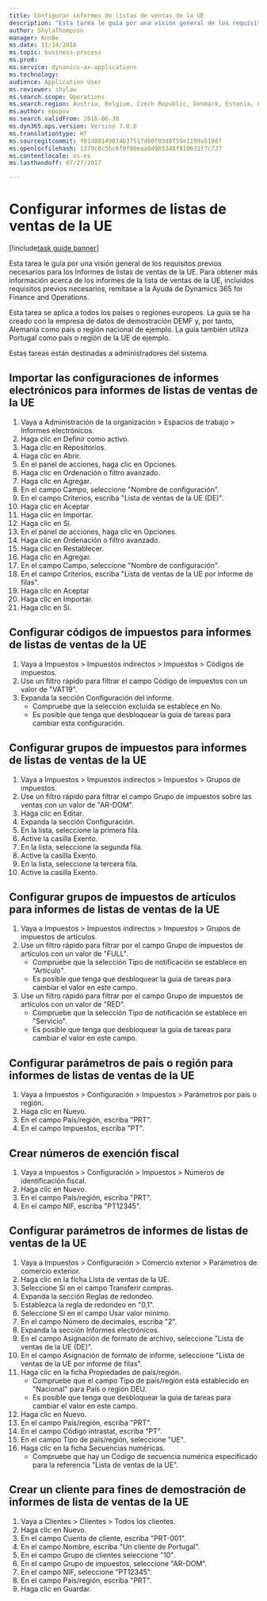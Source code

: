 ```yaml
--- 
title: Configurar informes de listas de ventas de la UE
description: "Esta tarea le guía por una visión general de los requisitos previos necesarios para los Informes de listas de ventas de la UE."
author: ShylaThompson
manager: AnnBe
ms.date: 11/14/2016
ms.topic: business-process
ms.prod: 
ms.service: dynamics-ax-applications
ms.technology: 
audience: Application User
ms.reviewer: shylaw
ms.search.scope: Operations
ms.search.region: Austria, Belgium, Czech Republic, Denmark, Estonia, Finland, France, Germany, Hungary, Ireland, Italy, Latvia, Lithuania, Netherlands, Poland, Spain, Sweden, United Kingdom
ms.author: epopov
ms.search.validFrom: 2016-06-30
ms.dyn365.ops.version: Version 7.0.0
ms.translationtype: HT
ms.sourcegitcommit: f01d88149074b37517d00f03d8f55e1199a5198f
ms.openlocfilehash: 1379c8c5bc6f0f80eaa0d9b3348f810631f7c737
ms.contentlocale: es-es
ms.lasthandoff: 07/27/2017

---
```

# <a name="set-up-eu-sales-list-reporting"></a>Configurar informes de listas de ventas de la UE

[!include[task guide banner](../../includes/task-guide-banner.md)]

Esta tarea le guía por una visión general de los requisitos previos necesarios para los Informes de listas de ventas de la UE. Para obtener más información acerca de los informes de la lista de ventas de la UE, incluidos requisitos previos necesarios, remítase a la Ayuda de Dynamics 365 for Finance and Operations.

Esta tarea se aplica a todos los países o regiones europeos. La guía se ha creado con la empresa de datos de demostración DEMF y, por tanto, Alemania como país o región nacional de ejemplo. La guía también utiliza Portugal como país o región de la UE de ejemplo.

Estas tareas están destinadas a administradores del sistema.


## <a name="import-electronic-reporting-configurations-for-eu-sales-list-reporting"></a>Importar las configuraciones de informes electrónicos para informes de listas de ventas de la UE
1. Vaya a Administración de la organización > Espacios de trabajo > Informes electrónicos.
2. Haga clic en Definir como activo.
3. Haga clic en Repositorios.
4. Haga clic en Abrir.
5. En el panel de acciones, haga clic en Opciones.
6. Haga clic en Ordenación o filtro avanzado.
7. Haga clic en Agregar.
8. En el campo Campo, seleccione "Nombre de configuración".
9. En el campo Criterios, escriba "Lista de ventas de la UE (DE)".
10. Haga clic en Aceptar
11. Haga clic en Importar.
12. Haga clic en Sí.
13. En el panel de acciones, haga clic en Opciones.
14. Haga clic en Ordenación o filtro avanzado.
15. Haga clic en Restablecer.
16. Haga clic en Agregar.
17. En el campo Campo, seleccione "Nombre de configuración".
18. En el campo Criterios, escriba "Lista de ventas de la UE por informe de filas".
19. Haga clic en Aceptar
20. Haga clic en Importar.
21. Haga clic en Sí.

## <a name="set-up-sales-tax-codes-for-eu-sales-list-reporting"></a>Configurar códigos de impuestos para informes de listas de ventas de la UE
1. Vaya a Impuestos > Impuestos indirectos > Impuestos > Códigos de impuestos.
2. Use un filtro rápido para filtrar el campo Código de impuestos con un valor de "VAT19".
3. Expanda la sección Configuración del informe.
    * Compruebe que la selección excluida se establece en No.  
    * Es posible que tenga que desbloquear la guía de tareas para cambiar esta configuración.  

## <a name="set-up-sales-tax-groups-for-eu-sales-list-reporting"></a>Configurar grupos de impuestos para informes de listas de ventas de la UE
1. Vaya a Impuestos > Impuestos indirectos > Impuestos > Grupos de impuestos.
2. Use un filtro rápido para filtrar el campo Grupo de impuestos sobre las ventas con un valor de "AR-DOM".
3. Haga clic en Editar.
4. Expanda la sección Configuración.
5. En la lista, seleccione la primera fila.
6. Active la casilla Exento.
7. En la lista, seleccione la segunda fila.
8. Active la casilla Exento.
9. En la lista, seleccione la tercera fila.
10. Active la casilla Exento.

## <a name="set-up-item-sales-tax-groups-for-eu-sales-list-reporting"></a>Configurar grupos de impuestos de artículos para informes de listas de ventas de la UE
1. Vaya a Impuestos > Impuestos indirectos > Impuestos > Grupos de impuestos de artículos.
2. Use un filtro rápido para filtrar por el campo Grupo de impuestos de artículos con un valor de "FULL".
    * Compruebe que la selección Tipo de notificación se establece en "Artículo".  
    * Es posible que tenga que desbloquear la guía de tareas para cambiar el valor en este campo.  
3. Use un filtro rápido para filtrar por el campo Grupo de impuestos de artículos con un valor de "RED".
    * Compruebe que la selección Tipo de notificación se establece en "Servicio".  
    * Es posible que tenga que desbloquear la guía de tareas para cambiar el valor en este campo.  

## <a name="set-up-countryregion-parameters-for-eu-sales-list-reporting"></a>Configurar parámetros de país o región para informes de listas de ventas de la UE
1. Vaya a Impuestos > Configuración > Impuestos > Parámetros por país o región.
2. Haga clic en Nuevo.
3. En el campo País/región, escriba "PRT".
4. En el campo Impuestos, escriba "PT".

## <a name="create-tax-exempt-numbers"></a>Crear números de exención fiscal
1. Vaya a Impuestos > Configuración > Impuestos > Números de identificación fiscal.
2. Haga clic en Nuevo.
3. En el campo País/región, escriba "PRT".
4. En el campo NIF, escriba "PT12345".

## <a name="set-up-eu-sales-list-reporting-parameters"></a>Configurar parámetros de informes de listas de ventas de la UE
1. Vaya a Impuestos > Configuración > Comercio exterior > Parámetros de comercio exterior.
2. Haga clic en la ficha Lista de ventas de la UE.
3. Seleccione Sí en el campo Transferir compras.
4. Expanda la sección Reglas de redondeo.
5. Establezca la regla de redondeo en "0,1".
6. Seleccione Sí en el campo Usar valor mínimo.
7. En el campo Número de decimales, escriba "2".
8. Expanda la sección Informes electrónicos.
9. En el campo Asignación de formato de archivo, seleccione "Lista de ventas de la UE (DE)".
10. En el campo Asignación de formato de informe, seleccione "Lista de ventas de la UE por informe de filas".
11. Haga clic en la ficha Propiedades de país/región.
    * Compruebe que el campo Tipo de país/región está establecido en "Nacional" para País o región DEU.  
    * Es posible que tenga que desbloquear la guía de tareas para cambiar el valor en este campo.  
12. Haga clic en Nuevo.
13. En el campo País/región, escriba "PRT".
14. En el campo Código intrastat, escriba "PT".
15. En el campo Tipo de país/región, seleccione "UE".
16. Haga clic en la ficha Secuencias numéricas.
    * Compruebe que hay un Código de secuencia numérica especificado para la referencia "Lista de ventas de la UE".  

## <a name="create-a-customer-for-eu-sales-list-reporting-demo-purposes"></a>Crear un cliente para fines de demostración de informes de lista de ventas de la UE
1. Vaya a Clientes > Clientes > Todos los clientes.
2. Haga clic en Nuevo.
3. En el campo Cuenta de cliente, escriba "PRT-001".
4. En el campo Nombre, escriba "Un cliente de Portugal".
5. En el campo Grupo de clientes seleccione "10".
6. En el campo Grupo de impuestos, seleccione "AR-DOM".
7. En el campo NIF, seleccione "PT12345".
8. En el campo País/región, escriba "PRT".
9. Haga clic en Guardar.


